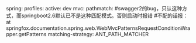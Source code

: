 spring:
  profiles:
    active: dev
  mvc:
    pathmatch:
        #swagger2的bug，只认这种方式，而springboot2.6默认已不是这种匹配模式。否则启动时报错
        #不配的话报：at springfox.documentation.spring.web.WebMvcPatternsRequestConditionWrapper.getPatterns
      matching-strategy: ANT_PATH_MATCHER